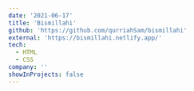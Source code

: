```yaml
---
date: '2021-06-17'
title: 'Bismillahi'
github: 'https://github.com/qurriahSam/bismillahi'
external: 'https://bismillahi.netlify.app/'
tech:
  - HTML
  - CSS
company: ''
showInProjects: false
---
```

